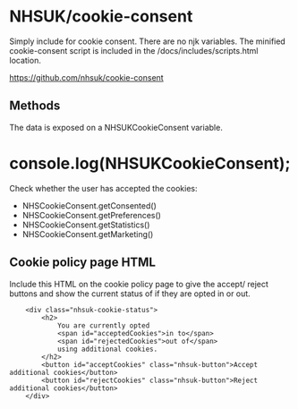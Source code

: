 # NHSUK/cookie-consent

Simply include for cookie consent. There are no njk variables. The minified cookie-consent script is included in the /docs/includes/scripts.html location.

https://github.com/nhsuk/cookie-consent


## Methods

The data is exposed on a NHSUKCookieConsent variable.

# console.log(NHSUKCookieConsent);

Check whether the user has accepted the cookies:

- NHSCookieConsent.getConsented()
- NHSCookieConsent.getPreferences()
- NHSCookieConsent.getStatistics()
- NHSCookieConsent.getMarketing()

## Cookie policy page HTML

Include this HTML on the cookie policy page to give the accept/ reject buttons and show the current status of if they are opted in or out.

```
    <div class="nhsuk-cookie-status">
        <h2>
            You are currently opted
            <span id="acceptedCookies">in to</span>
            <span id="rejectedCookies">out of</span>
            using additional cookies.
        </h2>
        <button id="acceptCookies" class="nhsuk-button">Accept additional cookies</button>
        <button id="rejectCookies" class="nhsuk-button">Reject additional cookies</button>
    </div>
```